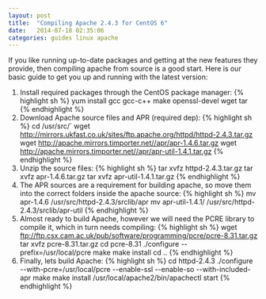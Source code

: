 ```yaml
---
layout: post
title:  "Compiling Apache 2.4.3 for CentOS 6"
date:   2014-07-18 02:35:06
categories: guides linux apache
---
```



If you like running up-to-date packages and getting at the new features they provide, then compiling apache from source is a good start. 
Here is our basic guide to get you up and running with the latest version:

1) Install required packages through the CentOS package manager:
{% highlight sh %}
    yum install gcc gcc-c++ make openssl-devel wget tar
{% endhighlight %}
2) Download Apache source files and APR (required dep):
{% highlight sh %}
cd /usr/src/`
wget http://mirrors.ukfast.co.uk/sites/ftp.apache.org/httpd/httpd-2.4.3.tar.gz
wget http://apache.mirrors.timporter.net//apr/apr-1.4.6.tar.gz
wget http://apache.mirrors.timporter.net//apr/apr-util-1.4.1.tar.gz
{% endhighlight %}
3) Unzip the source files:
{% highlight sh %}
tar xvfz httpd-2.4.3.tar.gz
tar xvfz apr-1.4.6.tar.gz
tar xvfz apr-util-1.4.1.tar.gz
{% endhighlight %}
4) The APR sources are a requirement for building apache, so move them into the correct folders inside the apache source:
{% highlight sh %}
mv apr-1.4.6 /usr/src/httpd-2.4.3/srclib/apr
mv apr-util-1.4.1/ /usr/src/httpd-2.4.3/srclib/apr-util
{% endhighlight %}
5) Almost ready to build Apache, however we will need the PCRE library to compile it, which in turn needs compiling:
{% highlight sh %}
wget ftp://ftp.csx.cam.ac.uk/pub/software/programming/pcre/pcre-8.31.tar.gz
tar xvfz pcre-8.31.tar.gz
cd pcre-8.31
./configure --prefix=/usr/local/pcre
make
make install
cd ..
{% endhighlight %}
6) Finally, lets build Apache:
{% highlight sh %}
cd httpd-2.4.3
./configure --with-pcre=/usr/local/pcre --enable-ssl --enable-so --with-included-apr
make
make install
/usr/local/apache2/bin/apachectl start
{% endhighlight %}
